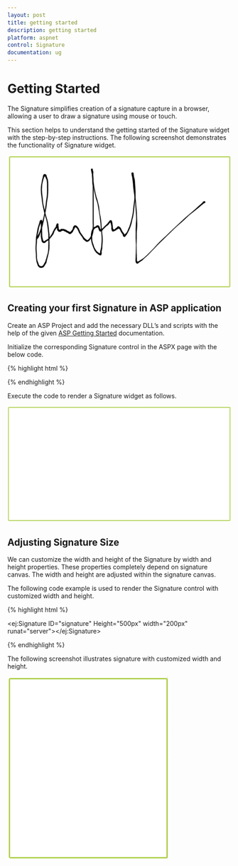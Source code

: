 ```yaml
---
layout: post
title: getting started
description: getting started
platform: aspnet
control: Signature
documentation: ug
---
```


# Getting Started

The Signature simplifies creation of a signature capture in a browser, allowing a user to draw a signature using mouse or touch.

This section helps to understand the getting started of the Signature widget with the step-by-step instructions. The following screenshot demonstrates the functionality of Signature widget.

![](getting_started_images\gettingstarted_img1.png)


## Creating your first Signature in ASP application

Create an ASP Project and add the necessary DLL’s and scripts with the help of the given [ASP Getting Started](http://help.syncfusion.com/aspnet/getting-started) documentation.

Initialize the corresponding Signature control in the ASPX page with the below code.

{% highlight html %}

 <div class="control">
                <ej:Signature ID="signature" Height="400px" StrokeWidth="3" IsResponsive="true" runat="server"></ej:Signature>
        </div>

{% endhighlight %}

Execute the code to render a Signature widget as follows.

![](getting_started_images\gettingstarted_img2.png)


## Adjusting Signature Size

We can customize the width and height of the Signature by width and height properties. These properties completely depend on signature canvas. The width and height are adjusted within the signature canvas.

The following code example is used to render the Signature control with customized width and height.

{% highlight html %}

<ej:Signature ID="signature" Height="500px" width="200px" runat="server"></ej:Signature>

{% endhighlight %}

The following screenshot illustrates signature with customized width and height.

![](getting_started_images\gettingstarted_img3.png)





